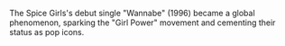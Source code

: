 The Spice Girls's debut single "Wannabe" (1996) became a global phenomenon, sparking the "Girl Power" movement and cementing their status as pop icons.
